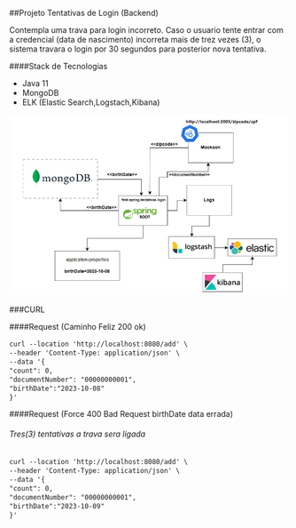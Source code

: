 ##Projeto Tentativas de Login (Backend)

Contempla uma trava para login incorreto. Caso o usuario tente entrar com a credencial (data de nascimento) incorreta mais de trez vezes (3), o sistema travara o login por 30 segundos para posterior nova tentativa.

####Stack de Tecnologias

* Java 11
* MongoDB
* ELK (Elastic Search,Logstach,Kibana)

![screenshot](screenshot.png)

###CURL

####Request (Caminho Feliz 200 ok)

```
curl --location 'http://localhost:8080/add' \
--header 'Content-Type: application/json' \
--data '{
"count": 0,
"documentNumber": "00000000001",
"birthDate":"2023-10-08"
}'
```

####Request (Force  400 Bad Request birthDate data errada)
###### Tres(3) tentativas a trava sera ligada

```
curl --location 'http://localhost:8080/add' \
--header 'Content-Type: application/json' \
--data '{
"count": 0,
"documentNumber": "00000000001",
"birthDate":"2023-10-09"
}'
```